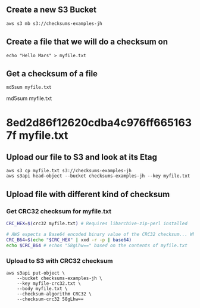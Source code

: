 ## Create a new S3 Bucket

```
aws s3 mb s3://checksums-examples-jh
```

## Create a file that we will do a checksum on

```
echo "Hello Mars" > myfile.txt
```

## Get a checksum of a file

```
md5sum myfile.txt
```

md5sum myfile.txt
# 8ed2d86f12620cdba4c976ff6651637f  myfile.txt

## Upload our file to S3 and look at its Etag

```
aws s3 cp myfile.txt s3://checksums-examples-jh
aws s3api head-object --bucket checksums-examples-jh --key myfile.txt
```

## Upload file with different kind of checksum

### Get CRC32 checksum for myfile.txt
```sh
CRC_HEX=$(crc32 myfile.txt) # Requires libarchive-zip-perl installed

# AWS expects a Base64 encoded binary value of the CRC32 checksum... Why? Who the hell knows...
CRC_B64=$(echo "$CRC_HEX" | xxd -r -p | base64)
echo $CRC_B64 # echos "58gLhw==" based on the contents of myfile.txt
```

### Upload to S3 with CRC32 checksum
```
aws s3api put-object \
    --bucket checksums-examples-jh \
    --key myfile-crc32.txt \
    --body myfile.txt \
    --checksum-algorithm CRC32 \
    --checksum-crc32 58gLhw==
```
